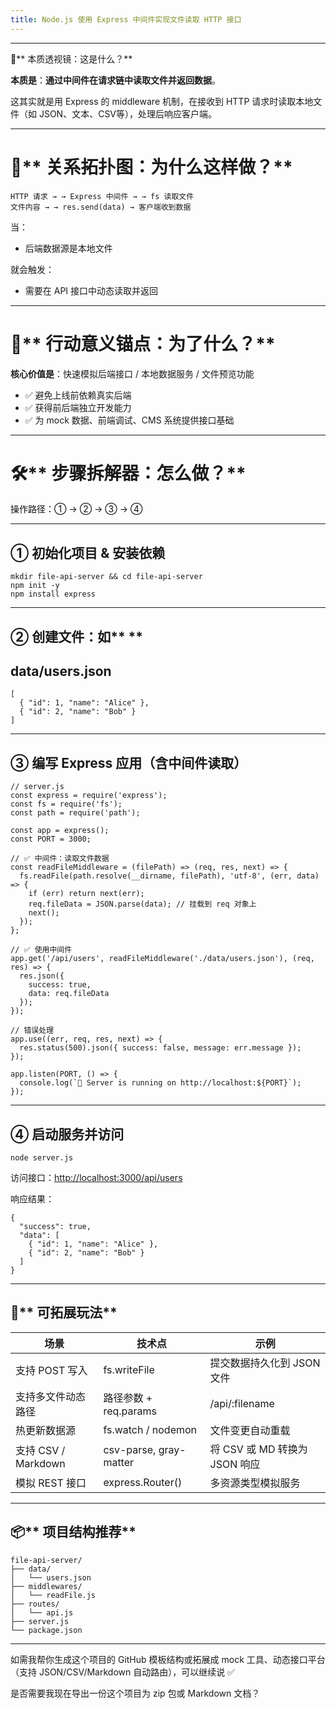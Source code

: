 ```yaml
---
title: Node.js 使用 Express 中间件实现文件读取 HTTP 接口
---
```


---

**🧠**** 本质透视镜：这是什么？**

**本质是**：**通过中间件在请求链中读取文件并返回数据**。



这其实就是用 Express 的 middleware 机制，在接收到 HTTP 请求时读取本地文件（如 JSON、文本、CSV等），处理后响应客户端。

---

# **🔗**** 关系拓扑图：为什么这样做？**
```plain
HTTP 请求 → → Express 中间件 → → fs 读取文件  
文件内容 → → res.send(data) → 客户端收到数据
```

当：

+ 后端数据源是本地文件

就会触发：

+ 需要在 API 接口中动态读取并返回

---

# **🎯**** 行动意义锚点：为了什么？**
  


**核心价值是**：快速模拟后端接口 / 本地数据服务 / 文件预览功能

+ ✅ 避免上线前依赖真实后端
+ ✅ 获得前后端独立开发能力
+ ✅ 为 mock 数据、前端调试、CMS 系统提供接口基础

---

# **🛠**** 步骤拆解器：怎么做？**
  


<font style="color:#0e0e0e;">操作路径：① → ② → ③ → ④</font>

---

## **① 初始化项目 & 安装依赖**
```plain
mkdir file-api-server && cd file-api-server
npm init -y
npm install express
```

---

## **② 创建文件：如**** **
## **data/users.json**
```plain
[
  { "id": 1, "name": "Alice" },
  { "id": 2, "name": "Bob" }
]
```

---

## **③ 编写 Express 应用（含中间件读取）**
```plain
// server.js
const express = require('express');
const fs = require('fs');
const path = require('path');

const app = express();
const PORT = 3000;

// ✅ 中间件：读取文件数据
const readFileMiddleware = (filePath) => (req, res, next) => {
  fs.readFile(path.resolve(__dirname, filePath), 'utf-8', (err, data) => {
    if (err) return next(err);
    req.fileData = JSON.parse(data); // 挂载到 req 对象上
    next();
  });
};

// ✅ 使用中间件
app.get('/api/users', readFileMiddleware('./data/users.json'), (req, res) => {
  res.json({
    success: true,
    data: req.fileData
  });
});

// 错误处理
app.use((err, req, res, next) => {
  res.status(500).json({ success: false, message: err.message });
});

app.listen(PORT, () => {
  console.log(`🚀 Server is running on http://localhost:${PORT}`);
});
```

---

## **④ 启动服务并访问**
```plain
node server.js
```

访问接口：[http://localhost:3000/api/users](http://localhost:3000/api/users)

  


响应结果：

```plain
{
  "success": true,
  "data": [
    { "id": 1, "name": "Alice" },
    { "id": 2, "name": "Bob" }
  ]
}
```

---

## **🧩**** 可拓展玩法**
| **场景** | **技术点** | **示例** |
| --- | --- | --- |
| 支持 POST 写入 | fs.writeFile | 提交数据持久化到 JSON 文件 |
| 支持多文件动态路径 | 路径参数 + req.params | /api/:filename |
| 热更新数据源 | fs.watch / nodemon | 文件变更自动重载 |
| 支持 CSV / Markdown | csv-parse, gray-matter | 将 CSV 或 MD 转换为 JSON 响应 |
| 模拟 REST 接口 | express.Router() | 多资源类型模拟服务 |


---

## **📦**** 项目结构推荐**
```plain
file-api-server/
├── data/
│   └── users.json
├── middlewares/
│   └── readFile.js
├── routes/
│   └── api.js
├── server.js
└── package.json
```

---

如需我帮你生成这个项目的 GitHub 模板结构或拓展成 mock 工具、动态接口平台（支持 JSON/CSV/Markdown 自动路由），可以继续说 ✅

  


是否需要我现在导出一份这个项目为 zip 包或 Markdown 文档？

